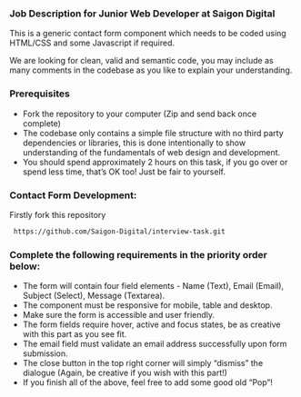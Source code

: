 ### Job Description for Junior Web Developer at Saigon Digital 

This is a generic contact form component which needs to be coded using HTML/CSS and some Javascript if required.

We are looking for clean, valid and semantic code, you may include as many comments in the codebase as you like to explain your understanding.

### Prerequisites 

* Fork the repository to your computer (Zip and send back once complete) 
* The codebase only contains a simple file structure with no third party dependencies or libraries, this is done intentionally to show understanding of the fundamentals of web design and development.
* You should spend approximately 2 hours on this task, if you go over or spend less time, that’s OK too! Just be fair to yourself.

### Contact Form Development:
Firstly fork this repository
  ```sh
   https://github.com/Saigon-Digital/interview-task.git
   ```

### Complete the following requirements in the priority order below:
* The form will contain four field elements - Name (Text), Email (Email), Subject (Select), Message (Textarea).
* The component must be responsive for mobile, table and desktop.
* Make sure the form is accessible and user friendly.
* The form fields require hover, active and focus states, be as creative with this part as you see fit.
* The email field must validate an email address successfully upon form submission.
* The close button in the top right corner will simply “dismiss” the dialogue (Again, be creative if you wish with this part!)
* If you finish all of the above, feel free to add some good old “Pop”!




